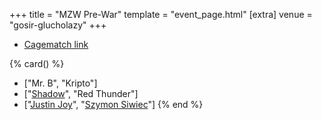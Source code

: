 +++
title = "MZW Pre-War"
template = "event_page.html"
[extra]
venue = "gosir-glucholazy"
+++

* [Cagematch link](https://www.cagematch.net/?id=1&nr=153090)

{% card() %}
- ["Mr. B", "Kripto"]
- ["[Shadow](@/w/shadow.md)", "Red Thunder"]
- ["[Justin Joy](@/w/justin-joy.md)", "[Szymon Siwiec](@/w/szymon-siwiec.md)"]
{% end %}
